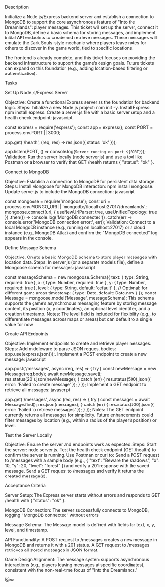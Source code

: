 Description

Initialize a Node.js/Express backend server and establish a connection to 
MongoDB to support the core asynchronous feature of "Into the 
Dreamlands": player messages. This ticket will set up the server, connect 
it to MongoDB, define a basic schema for storing messages, and implement 
initial API endpoints to create and retrieve messages. These messages 
will emulate the Dark Souls-style mechanic where players leave notes for 
others to discover in the game world, tied to specific locations.

The frontend is already complete, and this ticket focuses on providing 
the backend infrastructure to support the game’s design goals. Future 
tickets can expand on this foundation (e.g., adding location-based 
filtering or authentication).

Tasks

Set Up Node.js/Express Server

Objective: Create a functional Express server as the foundation for 
backend logic.
Steps:
Initialize a new Node.js project: npm init -y.
Install Express: npm install express.
Create a server.js file with a basic server setup and a health check 
endpoint:
javascript



const express = require('express');
const app = express();
const PORT = process.env.PORT || 3000;

app.get('/health', (req, res) => res.json({ status: 'ok' }));

app.listen(PORT, () => console.log(`Server running on port ${PORT}`));
Validation: Run the server locally (node server.js) and use a tool like 
Postman or a browser to verify that GET /health returns { "status": "ok" 
}.

Connect to MongoDB

Objective: Establish a connection to MongoDB for persistent data storage.
Steps:
Install Mongoose for MongoDB interaction: npm install mongoose.
Update server.js to include the MongoDB connection:
javascript



const mongoose = require('mongoose');
const uri = process.env.MONGO_URI || 
'mongodb://localhost:27017/dreamlands';
mongoose.connect(uri, { useNewUrlParser: true, useUnifiedTopology: true 
})
  .then(() => console.log('MongoDB connected'))
  .catch(err => console.error('MongoDB connection error:', err));
Validation: Connect to a local MongoDB instance (e.g., running on 
localhost:27017) or a cloud instance (e.g., MongoDB Atlas) and confirm 
the "MongoDB connected" log appears in the console.

Define Message Schema

Objective: Create a basic MongoDB schema to store player messages with 
location data.
Steps:
In server.js (or a separate models file), define a Mongoose schema for 
messages:
javascript



const messageSchema = new mongoose.Schema({
  text: { type: String, required: true },
  x: { type: Number, required: true },
  y: { type: Number, required: true },
  level: { type: String, default: 'default' }, // Optional: for different 
game areas
  timestamp: { type: Date, default: Date.now }
});
const Message = mongoose.model('Message', messageSchema);
This schema supports the game’s asynchronous messaging feature by storing 
message content, its position (x, y coordinates), an optional level 
identifier, and a creation timestamp.
Notes: The level field is included for flexibility (e.g., to 
differentiate messages across maps or areas) but can default to a single 
value for now.

Create API Endpoints

Objective: Implement endpoints to create and retrieve player messages.
Steps:
Add middleware to parse JSON request bodies: app.use(express.json());.
Implement a POST endpoint to create a new message:
javascript



app.post('/messages', async (req, res) => {
  try {
    const newMessage = new Message(req.body);
    await newMessage.save();
    res.status(201).json(newMessage);
  } catch (err) {
    res.status(500).json({ error: 'Failed to create message' });
  }
});
Implement a GET endpoint to retrieve all messages:
javascript



app.get('/messages', async (req, res) => {
  try {
    const messages = await Message.find();
    res.json(messages);
  } catch (err) {
    res.status(500).json({ error: 'Failed to retrieve messages' });
  }
});
Notes: The GET endpoint currently returns all messages for simplicity. 
Future enhancements could filter messages by location (e.g., within a 
radius of the player’s position) or level.

Test the Server Locally

Objective: Ensure the server and endpoints work as expected.
Steps:
Start the server: node server.js.
Test the health check endpoint (GET /health) to confirm the server is 
running.
Use Postman or curl to:
Send a POST request to /messages with a sample body (e.g., { "text": 
"Beware the shadows", "x": 10, "y": 20, "level": "forest" }) and verify a 
201 response with the saved message.
Send a GET request to /messages and verify it returns the created 
message(s).

Acceptance Criteria

Server Setup: The Express server starts without errors and responds to 
GET /health with { "status": "ok" }.

MongoDB Connection: The server successfully connects to MongoDB, logging 
"MongoDB connected" without errors.

Message Schema: The Message model is defined with fields for text, x, y, 
level, and timestamp.

API Functionality:
A POST request to /messages creates a new message in MongoDB and returns 
it with a 201 status.
A GET request to /messages retrieves all stored messages in JSON format.

Game Design Alignment: The message system supports asynchronous 
interactions (e.g., players leaving messages at specific coordinates), 
consistent with the non-real-time focus of "Into the Dreamlands."

🐱💤
